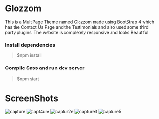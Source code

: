 # Glozzom

This is a MultiPage Theme named Glozzom made using BootStrap 4 which has the Contact Us Page and the Testimonials and also used some third party plugins. The website is completely responsive and looks Beautiful

<h3>Install dependencies</h3>
<blockquote>$npm install</blockquote>
<h3>Compile Sass and run dev server</h3>
<blockquote>$npm start</blockquote>

# ScreenShots
![capture](https://user-images.githubusercontent.com/34777376/45262208-42fb5e80-b430-11e8-85c8-8baaa380dd68.PNG)
![capt4ure](https://user-images.githubusercontent.com/34777376/45262213-59091f00-b430-11e8-9851-e37f648f66ba.PNG)
![captur2e](https://user-images.githubusercontent.com/34777376/45262214-59a1b580-b430-11e8-9842-6f6d1ca858f4.PNG)
![capture3](https://user-images.githubusercontent.com/34777376/45262215-59a1b580-b430-11e8-8f07-364137f81419.PNG)
![capture5](https://user-images.githubusercontent.com/34777376/45262216-59a1b580-b430-11e8-952f-e59eefda6423.PNG)
